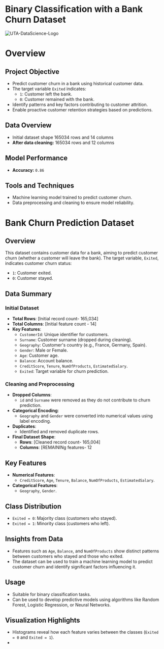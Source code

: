 # Binary Classification with a Bank Churn Dataset 
![UTA-DataScience-Logo](https://github.com/user-attachments/assets/6d626bcc-5430-4356-927b-97764939109d)
# Overview

## Project Objective
- Predict customer churn in a bank using historical customer data.
- The target variable `Exited` indicates:
  - `1`: Customer left the bank.
  - `0`: Customer remained with the bank.
- Identify patterns and key factors contributing to customer attrition.
- Enable proactive customer retention strategies based on predictions.

## Data Overview
- Initial dataset shape 165034 rows and 14 columns
- **After data cleaning:** 165034 rows and 12 columns 

## Model Performance
- **Accuracy:** `0.86`

## Tools and Techniques
- Machine learning model trained to predict customer churn.
- Data preprocessing and cleaning to ensure model reliability.

# Bank Churn Prediction Dataset

## Overview
This dataset contains customer data for a bank, aiming to predict customer churn (whether a customer will leave the bank). The target variable, `Exited`, indicates customer churn status:
- `1`: Customer exited.
- `0`: Customer stayed.

## Data Summary

### Initial Dataset
- **Total Rows**: [Initial record count- 165,034]
- **Total Columns**: [Initial feature count - 14]
- **Key Features**:
  - `CustomerId`: Unique identifier for customers.
  - `Surname`: Customer surname (dropped during cleaning).
  - `Geography`: Customer's country (e.g., France, Germany, Spain).
  - `Gender`: Male or Female.
  - `Age`: Customer age.
  - `Balance`: Account balance.
  - `CreditScore`, `Tenure`, `NumOfProducts`, `EstimatedSalary`.
  - `Exited`: Target variable for churn prediction.

### Cleaning and Preprocessing
- **Dropped Columns**:
  - `id` and `Surname` were removed as they do not contribute to churn prediction.
- **Categorical Encoding**:
  - `Geography` and `Gender` were converted into numerical values using label encoding.
- **Duplicates**:
  - Identified and removed duplicate rows.
- **Final Dataset Shape**:
  - **Rows**: [Cleaned record count- 165,004]
  - **Columns**: [REMAININg features- 12

## Key Features
- **Numerical Features**:
  - `CreditScore`, `Age`, `Tenure`, `Balance`, `NumOfProducts`, `EstimatedSalary`.
- **Categorical Features**:
  - `Geography`, `Gender`.

## Class Distribution
- `Exited = 0`: Majority class (customers who stayed).
- `Exited = 1`: Minority class (customers who left).

## Insights from Data
- Features such as `Age`, `Balance`, and `NumOfProducts` show distinct patterns between customers who stayed and those who exited.
- The dataset can be used to train a machine learning model to predict customer churn and identify significant factors influencing it.

## Usage
- Suitable for binary classification tasks.
- Can be used to develop predictive models using algorithms like Random Forest, Logistic Regression, or Neural Networks.

## Visualization Highlights
- Histograms reveal how each feature varies between the classes (`Exited = 0` and `Exited = 1`).
- 

